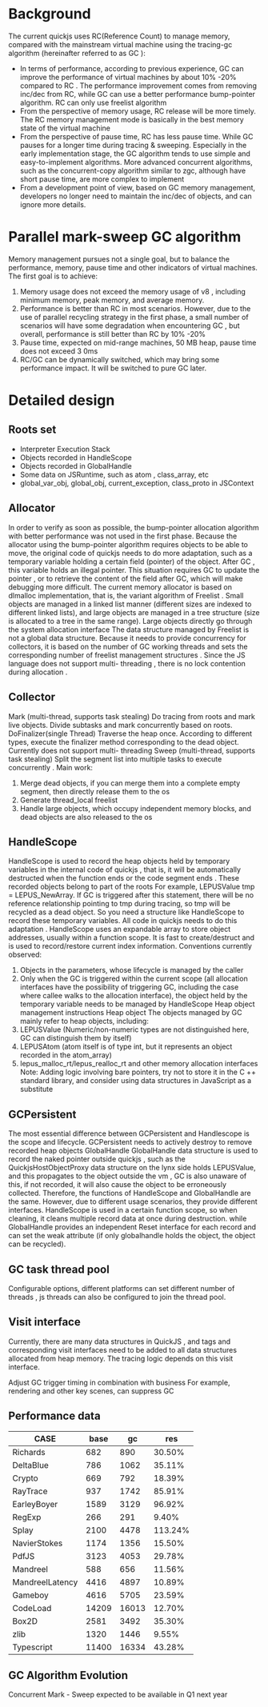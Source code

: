 # Background
The current quickjs uses RC(Reference Count) to manage memory, compared with the mainstream virtual machine using the tracing-gc algorithm (hereinafter referred to as GC ):
- In terms of performance, according to previous experience, GC can improve the performance of virtual machines by about 10% -20% compared to RC . The performance improvement comes from removing inc/dec from RC, while GC can use a better performance bump-pointer algorithm. RC can only use freelist algorithm
- From the perspective of memory usage, RC release will be more timely. The RC memory management mode is basically in the best memory state of the virtual machine
- From the perspective of pause time, RC has less pause time. While GC pauses for a longer time during tracing & sweeping. Especially in the early implementation stage, the GC algorithm tends to use simple and easy-to-implement algorithms. More advanced concurrent algorithms, such as the concurrent-copy algorithm similar to zgc, although have short pause time, are more complex to implement
- From a development point of view, based on GC memory management, developers no longer need to maintain the inc/dec of objects, and can ignore more details.

# Parallel mark-sweep GC algorithm
Memory management pursues not a single goal, but to balance the performance, memory, pause time and other indicators of virtual machines. The first goal is to achieve:
1. Memory usage does not exceed the memory usage of v8 , including minimum memory, peak memory, and average memory.
2. Performance is better than RC in most scenarios. However, due to the use of parallel recycling strategy in the first phase, a small number of scenarios will have some degradation when encountering GC , but overall, performance is still better than RC by 10% -20%
3. Pause time, expected on mid-range machines, 50 MB heap, pause time does not exceed 3 0ms
4. RC/GC can be dynamically switched, which may bring some performance impact. It will be switched to pure GC later.

# Detailed design
## Roots set
- Interpreter Execution Stack
- Objects recorded in HandleScope
- Objects recorded in GlobalHandle
- Some data on JSRuntime, such as atom , class_array, etc
- global_var_obj, global_obj, current_exception, class_proto in JSContext
## Allocator
In order to verify as soon as possible, the bump-pointer allocation algorithm with better performance was not used in the first phase. Because the allocator using the bump-pointer algorithm requires objects to be able to move, the original code of quickjs needs to do more adaptation, such as a temporary variable holding a certain field (pointer) of the object. After GC , this variable holds an illegal pointer. This situation requires GC to update the pointer , or to retrieve the content of the field after GC, which will make debugging more difficult.
The current memory allocator is based on dlmalloc implementation, that is, the variant algorithm of Freelist . Small objects are managed in a linked list manner (different sizes are indexed to different linked lists), and large objects are managed in a tree structure (size is allocated to a tree in the same range). Large objects directly go through the system allocation interface
The data structure managed by Freelist is not a global data structure. Because it needs to provide concurrency for collectors, it is based on the number of GC working threads and sets the corresponding number of freelist management structures .
Since the JS language does not support multi- threading , there is no lock contention during allocation .

## Collector
Mark (multi-thread, supports task stealing)
Do tracing from roots and mark live objects. Divide subtasks and mark concurrently based on roots.
DoFinalizer(single Thread)
Traverse the heap once. According to different types, execute the finalizer method corresponding to the dead object. Currently does not support multi- threading
Sweep (multi-thread, supports task stealing)
Split the segment list into multiple tasks to execute concurrently .
Main work:
  1. Merge dead objects, if you can merge them into a complete empty segment, then directly release them to the os  
  2. Generate thread_local freelist
  3. Handle large objects, which occupy independent memory blocks, and dead objects are also released to the os

## HandleScope
HandleScope is used to record the heap objects held by temporary variables in the internal code of quickjs  , that is, it will be automatically destructed when the function ends or the code segment ends . These recorded objects belong to part of the roots
For example, LEPUSValue tmp = LEPUS_NewArray. If GC is triggered after this statement, there will be no reference relationship pointing to tmp during tracing, so tmp will be recycled as a dead object.
So you need a structure like HandleScope to record these temporary variables. All code in quickjs needs to do this adaptation .
HandleScope uses an expandable array to store object addresses, usually within a function scope. It is fast to create/destruct and is used to record/restore current index information.
Conventions currently observed:
  1. Objects in the parameters, whose lifecycle is managed by the caller
  2. Only when the GC is triggered within the current scope (all allocation interfaces have the possibility of triggering GC, including the case where callee walks to the allocation interface), the object held by the temporary variable needs to be managed by HandleScope
Heap object management instructions
Heap object
The objects managed by GC mainly refer to heap objects, including:
1. LEPUSValue (Numeric/non-numeric types are not distinguished here, GC can distinguish them by itself)
2. LEPUSAtom (atom itself is of type int, but it represents an object recorded in the atom_array)
3. lepus_malloc_rt/lepus_realloc_rt and other memory allocation interfaces
Note: Adding logic involving bare pointers, try not to store it in the C ++ standard library, and consider using data structures in JavaScript as a substitute

## GCPersistent
The most essential difference between GCPersistent and Handlescope is the scope and lifecycle. GCPersistent needs to actively destroy to remove recorded heap objects
GlobalHandle
GlobalHandle data structure is used to record the naked pointer outside quickjs , such as the QuickjsHostObjectProxy data structure on the lynx side holds LEPUSValue, and this propagates to the object outside the vm , GC is also unaware of this, if not recorded, it will also cause the object to be erroneously collected.
Therefore, the functions of HandleScope and GlobalHandle are the same. However, due to different usage scenarios, they provide different interfaces. HandleScope is used in a certain function scope, so when cleaning, it cleans multiple record data at once during destruction. while GlobalHandle provides an independent Reset interface for each record and can set the weak attribute (if only globalhandle holds the object, the object can be recycled).

## GC task thread pool
Configurable options, different platforms can set different number of threads , js threads can also be configured to join the thread pool.

## Visit interface
Currently, there are many data structures in QuickJS , and tags and corresponding visit interfaces need to be added to all data structures allocated from heap memory. The tracing logic depends on this visit interface.

Adjust GC trigger timing in combination with business
For example, rendering and other key scenes, can suppress GC

## Performance data
| CASE              | base   | gc    | res      |
|--------------------|--------|-------|----------|
| Richards          | 682    | 890   | 30.50%   |
| DeltaBlue         | 786    | 1062  | 35.11%   |
| Crypto            | 669    | 792   | 18.39%   |
| RayTrace          | 937    | 1742  | 85.91%   |
| EarleyBoyer       | 1589   | 3129  | 96.92%   |
| RegExp            | 266    | 291   | 9.40%    |
| Splay             | 2100   | 4478  | 113.24%  |
| NavierStokes      | 1174   | 1356  | 15.50%   |
| PdfJS             | 3123   | 4053  | 29.78%   |
| Mandreel          | 588    | 656   | 11.56%   |
| MandreelLatency   | 4416   | 4897  | 10.89%   |
| Gameboy           | 4616   | 5705  | 23.59%   |
| CodeLoad          | 14209  | 16013 | 12.70%   |
| Box2D             | 2581   | 3492  | 35.30%   |
| zlib              | 1320   | 1446  | 9.55%    |
| Typescript        | 11400  | 16334 | 43.28%   |


## GC Algorithm Evolution
Concurrent Mark - Sweep expected to be available in Q1 next year